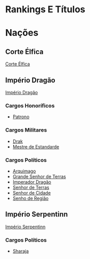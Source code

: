 <!-- TITLE: Rankings E Títulos -->
<!-- SUBTITLE: Visão geral sobre Rankings E Títulos -->

# Rankings E Títulos
# **Nações**
## Corte Élfica
[Corte Élfica](http://localhost/faccoes/nacoes/corte-elfica#corte-elfica)

## Império Dragão
[Império Dragão](http://localhost/faccoes/nacoes/imperio-dragao#imperio-dragao)
### Cargos Honoríficos
* [Patrono](http://localhost/rankings-e-titulos/patrono#patrono)
 
 ### Cargos Militares
* [Drak](http://localhost/rankings-e-titulos/drak#drak)
* [Mestre de Estandarde](http://localhost/rankings-e-titulos/mestre-de-estandarde#mestre-de-estandarde)
 
### Cargos Políticos
* [Arquimago](http://localhost/rankings-e-titulos/arquimago#arquimago)
* [Grande Senhor de Terras](http://localhost/rankings-e-titulos/grande-senhor-de-terras#grande-senhor-de-terras)
* [Imperador Dragão](http://localhost/rankings-e-titulos/imperador-dragao#imperador-dragao)
* [Senhor de Terras](http://localhost/rankings-e-titulos/senhor-de-terras#senhor-de-terras)
* [Senhor de Cidade](http://localhost/rankings-e-titulos/senhor-de-cidade#senhor-de-cidade)
* [Senho de Região](http://localhost/rankings-e-titulos/senhor-de-regiao#senhor-de-regiao)

## Império Serpentinn
[Império Serpentinn](http://localhost/faccoes/nacoes/imperio-serpentinn#imperio-serpentinn)
### Cargos Políticos
* [Sharaja](http://localhost/rankings-e-titulos/sharaja#sharaja)

